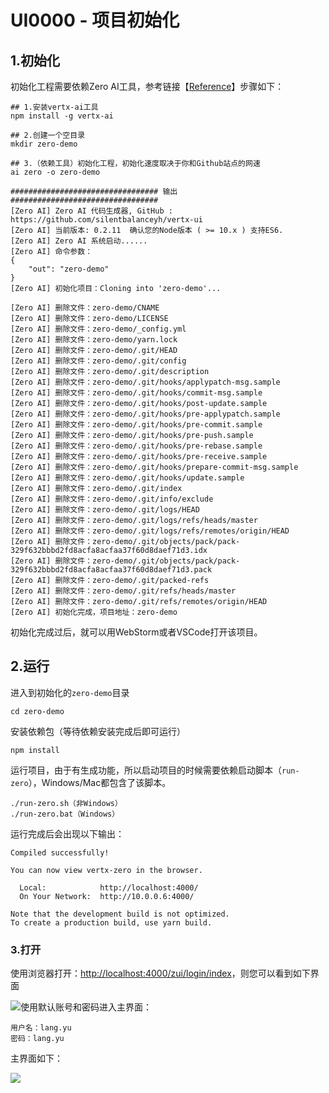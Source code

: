 # UI0000 - 项目初始化

## 1.初始化

初始化工程需要依赖Zero AI工具，参考链接【[Reference](http://www.vertxai.cn/doc/gong-cheng-chu-shi-hua.html)】步骤如下：

```shell
## 1.安装vertx-ai工具
npm install -g vertx-ai

## 2.创建一个空目录
mkdir zero-demo

## 3.（依赖工具）初始化工程，初始化速度取决于你和Github站点的网速
ai zero -o zero-demo

################################# 输出 #################################
[Zero AI] Zero AI 代码生成器, GitHub : https://github.com/silentbalanceyh/vertx-ui
[Zero AI] 当前版本: 0.2.11  确认您的Node版本 ( >= 10.x ) 支持ES6.
[Zero AI] Zero AI 系统启动......
[Zero AI] 命令参数：
{
    "out": "zero-demo"
}
[Zero AI] 初始化项目：Cloning into 'zero-demo'...

[Zero AI] 删除文件：zero-demo/CNAME
[Zero AI] 删除文件：zero-demo/LICENSE
[Zero AI] 删除文件：zero-demo/_config.yml
[Zero AI] 删除文件：zero-demo/yarn.lock
[Zero AI] 删除文件：zero-demo/.git/HEAD
[Zero AI] 删除文件：zero-demo/.git/config
[Zero AI] 删除文件：zero-demo/.git/description
[Zero AI] 删除文件：zero-demo/.git/hooks/applypatch-msg.sample
[Zero AI] 删除文件：zero-demo/.git/hooks/commit-msg.sample
[Zero AI] 删除文件：zero-demo/.git/hooks/post-update.sample
[Zero AI] 删除文件：zero-demo/.git/hooks/pre-applypatch.sample
[Zero AI] 删除文件：zero-demo/.git/hooks/pre-commit.sample
[Zero AI] 删除文件：zero-demo/.git/hooks/pre-push.sample
[Zero AI] 删除文件：zero-demo/.git/hooks/pre-rebase.sample
[Zero AI] 删除文件：zero-demo/.git/hooks/pre-receive.sample
[Zero AI] 删除文件：zero-demo/.git/hooks/prepare-commit-msg.sample
[Zero AI] 删除文件：zero-demo/.git/hooks/update.sample
[Zero AI] 删除文件：zero-demo/.git/index
[Zero AI] 删除文件：zero-demo/.git/info/exclude
[Zero AI] 删除文件：zero-demo/.git/logs/HEAD
[Zero AI] 删除文件：zero-demo/.git/logs/refs/heads/master
[Zero AI] 删除文件：zero-demo/.git/logs/refs/remotes/origin/HEAD
[Zero AI] 删除文件：zero-demo/.git/objects/pack/pack-329f632bbbd2fd8acfa8acfaa37f60d8daef71d3.idx
[Zero AI] 删除文件：zero-demo/.git/objects/pack/pack-329f632bbbd2fd8acfa8acfaa37f60d8daef71d3.pack
[Zero AI] 删除文件：zero-demo/.git/packed-refs
[Zero AI] 删除文件：zero-demo/.git/refs/heads/master
[Zero AI] 删除文件：zero-demo/.git/refs/remotes/origin/HEAD
[Zero AI] 初始化完成，项目地址：zero-demo
```

初始化完成过后，就可以用WebStorm或者VSCode打开该项目。

## 2.运行

进入到初始化的`zero-demo`目录

```shell
cd zero-demo
```

安装依赖包（等待依赖安装完成后即可运行）

```shell
npm install
```

运行项目，由于有生成功能，所以启动项目的时候需要依赖启动脚本（`run-zero`），Windows/Mac都包含了该脚本。

```shell
./run-zero.sh（非Windows）
./run-zero.bat（Windows）
```

运行完成后会出现以下输出：

```shell
Compiled successfully!

You can now view vertx-zero in the browser.

  Local:            http://localhost:4000/
  On Your Network:  http://10.0.0.6:4000/

Note that the development build is not optimized.
To create a production build, use yarn build.
```

### 3.打开

使用浏览器打开：[http://localhost:4000/zui/login/index](http://localhost:4000/zui/login/index)，则您可以看到如下界面

![](/document/previous/backupus/backup/image/homepage.png)使用默认账号和密码进入主界面：

```
用户名：lang.yu
密码：lang.yu
```

主界面如下：

![](/document/previous/backup/image/mainpage.png)

